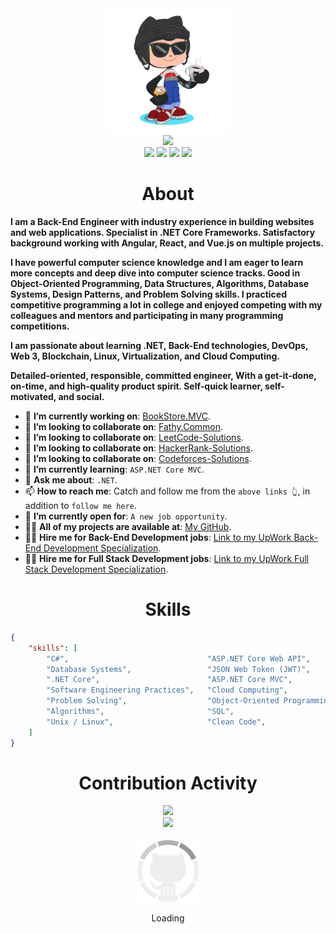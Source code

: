 <div align="center">
    <img src="GitHub.png" height="200" />
</div>
<div align="center">
    <img src="https://readme-typing-svg.herokuapp.com?color=%236FDA44&size=32&center=true&vCenter=true&width=600&height=50&lines=Hi+👋,+I'm+Fathy;Software+Engineer;Freelancer;Open-Source+Enthusiast" />
</div>
<div align="center">
    <a href="https://www.linkedin.com/in/ahmedfathydev/"><img src="https://img.shields.io/badge/Linkedin-0077b5?style=flat&logo=linkedin" /></a>
    <a href="https://www.upwork.com/freelancers/~0121ca7f3563e57c0b"><img src="https://img.shields.io/badge/Upwork-494949?style=flat&logo=upwork" /></a>
    <a href="https://stackoverflow.com/users/11837259/ahmed-fathy"><img src="https://img.shields.io/badge/Stack Overflow-f48024?style=flat&logo=stackoverflow&logoColor=white" /></a>
    <a href="https://t.me/ahmedfathydev"><img src="https://img.shields.io/badge/Telegram-0088cc?style=flat&logo=telegram" /></a>
</div>

<h1 align="center">About</h1>

**I am a Back-End Engineer with industry experience in building websites and web applications. Specialist in .NET Core Frameworks. Satisfactory background working with Angular, React, and Vue.js on multiple projects.**

**I have powerful computer science knowledge and I am eager to learn more concepts and deep dive into computer science tracks. Good in Object-Oriented Programming, Data Structures, Algorithms, Database Systems, Design Patterns, and Problem Solving skills. I practiced competitive programming a lot in college and enjoyed competing with my colleagues and mentors and participating in many programming competitions.**

**I am passionate about learning .NET, Back-End technologies, DevOps, Web 3, Blockchain, Linux, Virtualization, and Cloud Computing.**

**Detailed-oriented, responsible, committed engineer, With a get-it-done, on-time, and high-quality product spirit. Self-quick learner, self-motivated, and social.**

* 🔭 **I’m currently working on**: [BookStore.MVC](https://github.com/AhmedFathyDev/BookStore.MVC).
* 🔭 **I’m looking to collaborate on**: [Fathy.Common](https://github.com/AhmedFathyDev/Fathy.Common).
* 🔭 **I’m looking to collaborate on**: [LeetCode-Solutions](https://github.com/AhmedFathyDev/LeetCode-Solutions).
* 🔭 **I’m looking to collaborate on**: [HackerRank-Solutions](https://github.com/AhmedFathyDev/HackerRank-Solutions).
* 🔭 **I’m looking to collaborate on**: [Codeforces-Solutions](https://github.com/AhmedFathyDev/Codeforces-Solutions).
* 🌱 **I’m currently learning**: `ASP.NET Core MVC`.
* 💬 **Ask me about**: `.NET`.
* 📫 **How to reach me**: Catch and follow me from the `above links 👆`, in addition to `follow me here`.
* 🤔 **I’m currently open for**: `A new job opportunity`.
* 👨‍💻 **All of my projects are available at**: [My GitHub](https://github.com/AhmedFathyDev?tab=repositories).
* 👨‍💻 **Hire me for Back-End Development jobs**: [Link to my UpWork Back-End Development Specialization](https://www.upwork.com/freelancers/~0121ca7f3563e57c0b?s=1110580748673863680).
* 👨‍💻 **Hire me for Full Stack Development jobs**: [Link to my UpWork Full Stack Development Specialization](https://www.upwork.com/freelancers/~0121ca7f3563e57c0b?s=1110580755107926016).


<h1 align="center">Skills</h1>

```json
{
    "skills": [
        "C#",                               "ASP.NET Core Web API",                 "Entity Framework Core",
        "Database Systems",                 "JSON Web Token (JWT)",                 "Language Integrated Query (LINQ)",
        ".NET Core",                        "ASP.NET Core MVC",                     "Microsoft Azure",
        "Software Engineering Practices",   "Cloud Computing",                      "Microservices",
        "Problem Solving",                  "Object-Oriented Programming (OOP)",    "Data Structures",
        "Algorithms",                       "SQL",                                  "Git",
        "Unix / Linux",                     "Clean Code",                           "Teamwork"
    ]
}
```

<div align="center">
    <h1>Contribution Activity</h1>
    <img src="https://github-readme-stats.vercel.app/api?username=ahmedfathydev&title_color=6FDA44&text_color=FFFFFF&show_icons=true&icon_color=6FDA44&include_all_commits=true&count_private=true&theme=dark" height="200" />
    <br>
    <img src="https://github-readme-streak-stats.herokuapp.com/?user=AhmedFathyDev&theme=dark&date_format=j%20M%5B%20Y%5D&currStreakLabel=6FDA44&fire=6FDA44&ring=6FDA44" height="200" />
    <br>
    <br>
</div>
<div align="center">
    <img src="GitHub.gif" height="100" />
    <p>Loading</p>
</div>